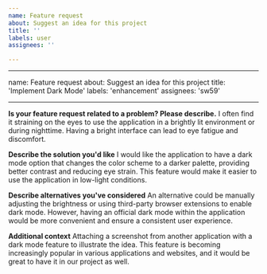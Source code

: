 ```yaml
---
name: Feature request
about: Suggest an idea for this project
title: ''
labels: user
assignees: ''

---
```


---
name: Feature request
about: Suggest an idea for this project
title: 'Implement Dark Mode'
labels: 'enhancement'
assignees: 'sw59'

---

**Is your feature request related to a problem? Please describe.**
I often find it straining on the eyes to use the application in a brightly lit environment or during nighttime. Having a bright interface can lead to eye fatigue and discomfort.

**Describe the solution you'd like**
I would like the application to have a dark mode option that changes the color scheme to a darker palette, providing better contrast and reducing eye strain. This feature would make it easier to use the application in low-light conditions.

**Describe alternatives you've considered**
An alternative could be manually adjusting the brightness or using third-party browser extensions to enable dark mode. However, having an official dark mode within the application would be more convenient and ensure a consistent user experience.

**Additional context**
Attaching a screenshot from another application with a dark mode feature to illustrate the idea. This feature is becoming increasingly popular in various applications and websites, and it would be great to have it in our project as well.
